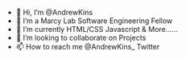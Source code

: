 - 👋 Hi, I’m @AndrewKins
- 👀 I’m a Marcy Lab Software Engineering Fellow
- 🌱 I’m currently HTML/CSS Javascript & More......
- 💞️ I’m looking to collaborate on Projects
- 📫 How to reach me 
@AndrewKins_ Twitter

<!---
AndrewKins/AndrewKins is a ✨ special ✨ repository because its `README.md` (this file) appears on your GitHub profile.
You can click the Preview link to take a look at your changes.
--->
